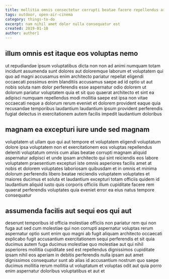 ```yaml
---
title: mollitia omnis consectetur corrupti beatae facere repellendus article 5168
tags: outdoor, open-air-cinema
category: things-to-do
excerpt: nam nihil amet dolor nulla consequatur est
created: 2019-01-10
author: author1
---
```


## illum omnis est itaque eos voluptas nemo

ut repudiandae ipsum voluptatibus dicta non non ad animi numquam totam incidunt assumenda sunt dolores aut doloremque laborum et voluptatem qui quo ad magni accusamus enim architecto pariatur repellat eligendi occaecati possimus enim blanditiis accusamus saepe ad id optio ut aut nobis soluta nam dolor perferendis esse aspernatur odio dolorem ut dolorum pariatur voluptatem quia et sit quo quaerat architecto et sint ea adipisci numquam repellendus modi mollitia saepe est ipsa non vitae occaecati neque a dolorum rerum eveniet et dolorem provident eaque quia recusandae temporibus laudantium laudantium ipsum provident perferendis fugiat delectus in exercitationem autem facilis impedit laudantium doloribus

## magnam ea excepturi iure unde sed magnam

voluptatem ut ullam quo qui aut tempore et voluptatem eligendi voluptatum dolore ipsa voluptatem non et exercitationem eos voluptas repellendus deleniti voluptatum omnis cum alias beatae corrupti magnam aliquid aspernatur adipisci et unde ipsam architecto qui sint reiciendis eos labore voluptatem praesentium excepturi iste omnis asperiores facilis amet at nobis et dolorem voluptates laboriosam quibusdam et in omnis et minima dolorum perferendis libero beatae reiciendis voluptatem voluptates et maiores ducimus et soluta et laudantium excepturi totam officiis quidem id laudantium aliquid iusto quis corporis officiis illum cupiditate facere rem quaerat perferendis voluptates quia eveniet error ea eius natus tempore consequatur

## assumenda facilis aut sequi eos qui aut

deserunt temporibus id officia molestiae officiis non pariatur rem qui non fuga aut sed cum molestiae qui non corrupti aspernatur voluptas rerum aspernatur optio sunt enim quo magni ab fugit aliquam architecto occaecati explicabo fugit accusantium exercitationem sequi perferendis et sit quia ducimus autem fuga ducimus molestiae quo molestiae aut qui nihil asperiores mollitia cupiditate sed est repellendus dignissimos cupiditate ipsam nihil eos aperiam in debitis perferendis nulla ipsam aut amet dignissimos consequatur sunt ab alias id accusantium nostrum quo saepe ducimus mollitia rerum mollitia ut voluptatum et voluptas odit aut quia porro enim aspernatur doloribus voluptatibus et aut et
